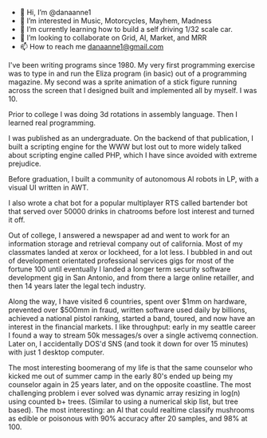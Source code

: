 - 👋 Hi, I’m @danaanne1
- 👀 I’m interested in Music, Motorcycles, Mayhem, Madness
- 🌱 I’m currently learning how to build a self driving 1/32 scale car.
- 💞️ I’m looking to collaborate on Grid, AI, Market, and MRR
- 📫 How to reach me danaanne1@gmail.com

<!---
danaanne1/danaanne1 is a ✨ special ✨ repository because its `README.md` (this file) appears on your GitHub profile.
You can click the Preview link to take a look at your changes.
--->

I've been writing programs since 1980. My very first programming exercise was to type in and run the Eliza program (in basic) out of a programming magazine. My second was a sprite animation of a stick figure running across the screen that I designed built and implemented all by myself. I was 10.

Prior to college I was doing 3d rotations in assembly language. Then I learned real programming.

I was published as an undergraduate. On the backend of that publication, I built a scripting engine for the WWW but lost out to more widely talked about scripting engine called PHP, which I have since avoided with extreme prejudice. 

Before graduation, I built a community of autonomous AI robots in LP, with a visual UI written in AWT. 

I also wrote a chat bot for a popular multiplayer RTS called bartender bot that served over 50000 drinks in chatrooms before lost interest and turned it off.

Out of college, I answered a newspaper ad and went to work for an information storage and retrieval company out of california. Most of my classmates landed at xerox or lockheed, for a lot less. I bubbled in and out of development orientated professional services gigs for most of the fortune 100 until eventually I landed a longer term security software development gig in San Antonio, and from there a large online retailler, and then 14 years later the legal tech industry. 

Along the way, I have visited 6 countries, spent over $1mm on hardware, prevented over $500mm in fraud, written software used daily by billions, achieved a national pistol ranking, started a band, toured, and now have an interest in the financial markets. I like throughput: early in my seattle career I  found a way to stream 50k messages/s over a single activemq connection. Later on, I accidentally DOS'd SNS (and took it down for over 15 minutes) with just 1 desktop computer.

The most interesting boomerang of my life is that the same counselor who kicked me out of summer camp in the early 80's ended up being my counselor again in 25 years later, and on the opposite coastline. The most challenging problem i ever solved was dynamic array resizing in log(n) using counted b+ trees. (Similar to using a numerical skip list, but tree based). The most interesting: an AI that could realtime classify mushrooms as edible or poisonous with 90% accuracy after 20 samples, and 98% at 100.    

